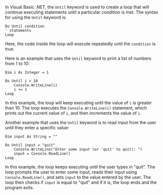 In Visual Basic .NET, the `Until` keyword is used to create a loop that will continue executing statements until a particular condition is met. The syntax for using the `Until` keyword is:

```
Do Until condition
' statements
Loop
```

Here, the code inside the loop will execute repeatedly until the `condition` is true.

Here is an example that uses the `Until` keyword to print a list of numbers from 1 to 10:

```
Dim i As Integer = 1

Do Until i > 10
    Console.WriteLine(i)
    i += 1
Loop
```

In this example, the loop will keep executing until the value of `i` is greater than 10. The loop executes the `Console.WriteLine(i)` statement, which prints out the current value of `i`, and then increments the value of `i`.

Another example that uses the `Until` keyword is to read input from the user until they enter a specific value:

```
Dim input As String = ""

Do Until input = "quit"
    Console.WriteLine("Enter some input (or 'quit' to quit): ")
    input = Console.ReadLine()
Loop
```

In this example, the loop keeps executing until the user types in "quit". The loop prompts the user to enter some input, reads their input using `Console.ReadLine()`, and sets `input` to the value entered by the user. The loop then checks if `input` is equal to "quit" and if it is, the loop ends and the program exits.